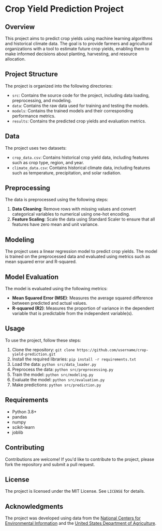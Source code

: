 **Crop Yield Prediction Project**
=====================================

**Overview**
------------

This project aims to predict crop yields using machine learning algorithms and historical climate data. The goal is to provide farmers and agricultural organizations with a tool to estimate future crop yields, enabling them to make informed decisions about planting, harvesting, and resource allocation.

**Project Structure**
---------------------

The project is organized into the following directories:

* `src`: Contains the source code for the project, including data loading, preprocessing, and modeling.
* `data`: Contains the raw data used for training and testing the models.
* `models`: Contains the trained models and their corresponding performance metrics.
* `results`: Contains the predicted crop yields and evaluation metrics.

**Data**
--------

The project uses two datasets:

* `crop_data.csv`: Contains historical crop yield data, including features such as crop type, region, and year.
* `climate_data.csv`: Contains historical climate data, including features such as temperature, precipitation, and solar radiation.

**Preprocessing**
-----------------

The data is preprocessed using the following steps:

1. **Data Cleaning**: Remove rows with missing values and convert categorical variables to numerical using one-hot encoding.
2. **Feature Scaling**: Scale the data using Standard Scaler to ensure that all features have zero mean and unit variance.

**Modeling**
------------

The project uses a linear regression model to predict crop yields. The model is trained on the preprocessed data and evaluated using metrics such as mean squared error and R-squared.

**Model Evaluation**
--------------------

The model is evaluated using the following metrics:

* **Mean Squared Error (MSE)**: Measures the average squared difference between predicted and actual values.
* **R-squared (R2)**: Measures the proportion of variance in the dependent variable that is predictable from the independent variable(s).

**Usage**
---------

To use the project, follow these steps:

1. Clone the repository: `git clone https://github.com/username/crop-yield-prediction.git`
2. Install the required libraries: `pip install -r requirements.txt`
3. Load the data: `python src/data_loader.py`
4. Preprocess the data: `python src/preprocessing.py`
5. Train the model: `python src/modeling.py`
6. Evaluate the model: `python src/evaluation.py`
7. Make predictions: `python src/prediction.py`

**Requirements**
---------------

* Python 3.8+
* pandas
* numpy
* scikit-learn
* joblib

**Contributing**
------------

Contributions are welcome! If you'd like to contribute to the project, please fork the repository and submit a pull request.

**License**
-------

The project is licensed under the MIT License. See `LICENSE` for details.

**Acknowledgments**
----------------

The project was developed using data from the [National Centers for Environmental Information](https://www.ncei.noaa.gov/) and the [United States Department of Agriculture](https://www.usda.gov/).